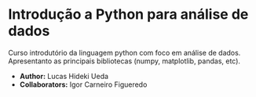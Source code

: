 # Introdução a Python para análise de dados

Curso introdutório da linguagem python com foco em análise de dados. Apresentanto as principais bibliotecas (numpy, matplotlib, pandas, etc).

* **Author:** Lucas Hideki Ueda
* **Collaborators:** Igor Carneiro Figueredo
